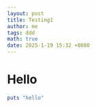 ```yaml
---
layout: post
title: Testing1
author: me
tags: ddd
math: true
date: 2025-1-19 15:32 +0800
---
```


# Hello
```ruby
puts "hello"
```